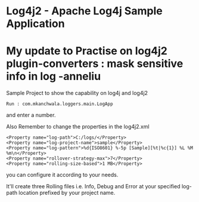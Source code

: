 # Log4j2 - Apache Log4j Sample Application
# My update to Practise on log4j2 plugin-converters : mask sensitive info in log -anneliu

Sample Project to show the capability on log4j and log4j2

	Run : com.mkanchwala.loggers.main.LogApp

and enter a number.

Also Remember to change the properties in the log4j2.xml

	<Property name="log-path">C:/logs/</Property>
	<Property name="log-project-name">sample</Property>
	<Property name="log-pattern">%d{ISO8601} %-5p [Sample][%t|%c{1}] %L %M %m\n</Property>
	<Property name="rollover-strategy-max">7</Property>
	<Property name="rolling-size-based">1 MB</Property>

 you can configure it according to your needs.
 
 It'll create three Rolling files i.e. Info, Debug and Error at your specified log-path location prefixed by your project name.
